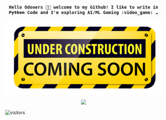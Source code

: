 <h4 align="center"><samp> Hello Odooers 👋🏾  welcome to my Github! I like to write in <s>Python</s> Code and I'm exploring AI/ML Gaming :video_game: ☁️ </samp></h4>

![Under Construction](https://raw.githubusercontent.com/ferricoxide/ferricoxide/master/images/Under-Construction-Sign.png)
<p align="center">
  <img width="250" src="https://media.giphy.com/media/jIgXf4hgbHCeKiXpvt/giphy.gif">
</p>

![visitors](https://visitor-badge.glitch.me/badge?page_id=can-odoo.id)
